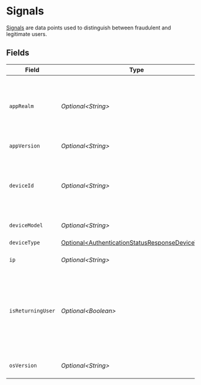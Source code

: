 # Signals

[Signals](/guides/prevent-fraud#signals) are data points used to distinguish between fraudulent and legitimate users.


## Fields

| Field                                                                                                                                                                                                                                 | Type                                                                                                                                                                                                                                  | Required                                                                                                                                                                                                                              | Description                                                                                                                                                                                                                           |
| ------------------------------------------------------------------------------------------------------------------------------------------------------------------------------------------------------------------------------------- | ------------------------------------------------------------------------------------------------------------------------------------------------------------------------------------------------------------------------------------- | ------------------------------------------------------------------------------------------------------------------------------------------------------------------------------------------------------------------------------------- | ------------------------------------------------------------------------------------------------------------------------------------------------------------------------------------------------------------------------------------- |
| `appRealm`                                                                                                                                                                                                                            | *Optional\<String>*                                                                                                                                                                                                                   | :heavy_minus_sign:                                                                                                                                                                                                                    | The Android SMS Retriever API hash code that identifies your app. This allows you to automatically retrieve and fill the OTP code on Android devices.                                                                                 |
| `appVersion`                                                                                                                                                                                                                          | *Optional\<String>*                                                                                                                                                                                                                   | :heavy_minus_sign:                                                                                                                                                                                                                    | The version of your application.                                                                                                                                                                                                      |
| `deviceId`                                                                                                                                                                                                                            | *Optional\<String>*                                                                                                                                                                                                                   | :heavy_minus_sign:                                                                                                                                                                                                                    | Unique identifier for the user's device. For Android, this corresponds to the `ANDROID_ID` and for iOS, this corresponds to the `identifierForVendor`.                                                                                |
| `deviceModel`                                                                                                                                                                                                                         | *Optional\<String>*                                                                                                                                                                                                                   | :heavy_minus_sign:                                                                                                                                                                                                                    | The model of the user's device.                                                                                                                                                                                                       |
| `deviceType`                                                                                                                                                                                                                          | [Optional\<AuthenticationStatusResponseDeviceType>](../../models/shared/AuthenticationStatusResponseDeviceType.md)                                                                                                                    | :heavy_minus_sign:                                                                                                                                                                                                                    | The type of device the user is using.                                                                                                                                                                                                 |
| `ip`                                                                                                                                                                                                                                  | *Optional\<String>*                                                                                                                                                                                                                   | :heavy_minus_sign:                                                                                                                                                                                                                    | The IP address of the user's device.                                                                                                                                                                                                  |
| `isReturningUser`                                                                                                                                                                                                                     | *Optional\<Boolean>*                                                                                                                                                                                                                  | :heavy_minus_sign:                                                                                                                                                                                                                    | This signal should do more than just confirm if a user is returning to your app; it should provide a higher level of trust, indicating that the user is genuine. For more details, refer to [Signals](/guides/prevent-fraud#signals). |
| `osVersion`                                                                                                                                                                                                                           | *Optional\<String>*                                                                                                                                                                                                                   | :heavy_minus_sign:                                                                                                                                                                                                                    | The version of the user's device operating system.                                                                                                                                                                                    |